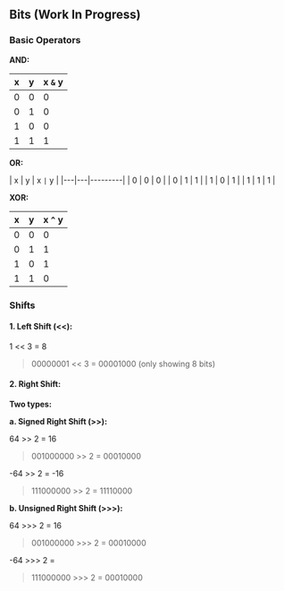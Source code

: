 ## Bits (Work In Progress)

### Basic Operators

**AND:**   

| x | y | x `&` y |
----|---|---------|
| 0 | 0 | 0       |
| 0 | 1 | 0       |
| 1 | 0 | 0       |
| 1 | 1 | 1       |

**OR:**
  
| x | y | x `|` y |
|---|---|---------|
| 0 | 0 | 0       |
| 0 | 1 | 1       |
| 1 | 0 | 1       |
| 1 | 1 | 1       |

**XOR:**

| x | y | x `^` y |
|---|---|---------|
| 0 | 0 | 0       |
| 0 | 1 | 1       |
| 1 | 0 | 1       |
| 1 | 1 | 0       |


### Shifts

#### 1. Left Shift (<<):

1 << 3 = 8

> 00000001 << 3 = 00001000 (only showing 8 bits)

#### 2. Right Shift:

**Two types:**

**a. Signed Right Shift (>>):**

64 >> 2 = 16

> 001000000 >> 2 = 00010000

-64 >> 2 = -16

> 111000000 >> 2 = 11110000 

**b. Unsigned Right Shift (>>>):**

64 >>> 2 = 16

> 001000000 >>> 2 = 00010000

-64 >>> 2 = 

> 111000000 >>> 2 = 00010000 
        